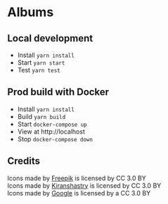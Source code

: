 # Albums

## Local development
- Install `yarn install`
- Start `yarn start`
- Test `yarn test`

## Prod build with Docker
- Install `yarn install`
- Build `yarn build`
- Start `docker-compose up`
- View at http://localhost
- Stop `docker-compose down`

## Credits

<div>Icons made by <a href="https://www.freepik.com/">Freepik</a> is licensed by CC 3.0 BY</div>
<div>Icons made by <a href="https://www.flaticon.com/authors/kiranshastry">Kiranshastry</a> is licensed by CC 3.0 BY</div>
<div>Icons made by <a href="https://www.flaticon.com/authors/google" title="Google">Google</a> is licensed by a CC 3.0 BY</div>

